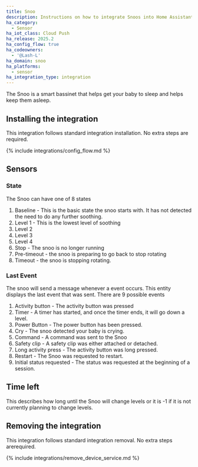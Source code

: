 ```yaml
---
title: Snoo
description: Instructions on how to integrate Snoos into Home Assistant
ha_category:
  - Sensor
ha_iot_class: Cloud Push
ha_release: 2025.2
ha_config_flow: true
ha_codeowners:
  - '@Lash-L'
ha_domain: snoo
ha_platforms:
  - sensor
ha_integration_type: integration
---
```


The Snoo is a smart bassinet that helps get your baby to sleep and helps keep them asleep.


## Installing the integration
This integration follows standard integration installation. No extra steps are required.

{% include integrations/config_flow.md %}

## Sensors

### State

The Snoo can have one of 8 states
1. Baseline - This is the basic state the snoo starts with. It has not detected the need to do any further soothing.
2. Level 1 - This is the lowest level of soothing
3. Level 2
4. Level 3
5. Level 4
6. Stop - The snoo is no longer running
7. Pre-timeout - the snoo is preparing to go back to stop rotating
8. Timeout - the snoo is stopping rotating.

### Last Event
The snoo will send a message whenever a event occurs. This entity displays the last event that was sent. There are 9 possible events
1. Activity button - The activity button was pressed
2. Timer - A timer has started, and once the timer ends, it will go down a level.
3. Power Button - The power button has been pressed.
4. Cry - The snoo detected your baby is crying.
5. Command - A command was sent to the Snoo
6. Safety clip - A safety clip was either attached or detached.
7. Long activity press - The activity button was long pressed.
8. Restart - The Snoo was requested to restart.
9. Initial status requested - The status was requested at the beginning of a session.

## Time left
This describes how long until the Snoo will change levels or it is -1 if it is not currently planning to change levels.

## Removing the integration

This integration follows standard integration removal. No extra steps arerequired.

{% include integrations/remove_device_service.md %}
